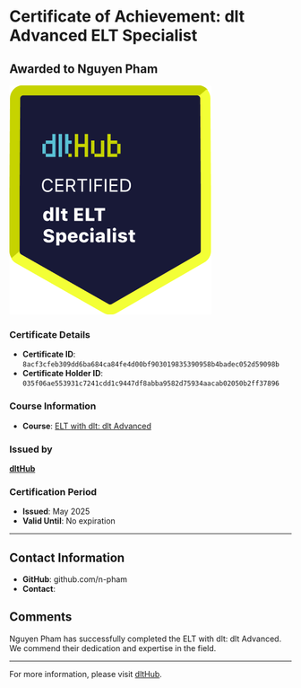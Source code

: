 
# Certificate of Achievement: dlt Advanced ELT Specialist

## Awarded to **Nguyen Pham**

![Course Image](../badges/dlt_ELT_specialist.png)

### Certificate Details
- **Certificate ID**: `8acf3cfeb309dd6ba684ca84fe4d00bf903019835390958b4badec052d59098b`
- **Certificate Holder ID**: `035f06ae553931c7241cdd1c9447df8abba9582d75934aacab02050b2ff37896`

### Course Information
- **Course**: [ELT with dlt: dlt Advanced](https://github.com/dlt-hub/dlthub-education/tree/main/courses/dlt_advanced_2025)

### Issued by
[**dltHub**](https://dlthub.com/) 

### Certification Period
- **Issued**: May 2025
- **Valid Until**: No expiration

---

## Contact Information
- **GitHub**: github.com/n-pham
- **Contact**: 

## Comments
Nguyen Pham has successfully completed the ELT with dlt: dlt Advanced. We commend their dedication and expertise in the field.

---

For more information, please visit [dltHub](https://dlthub.com/).
    